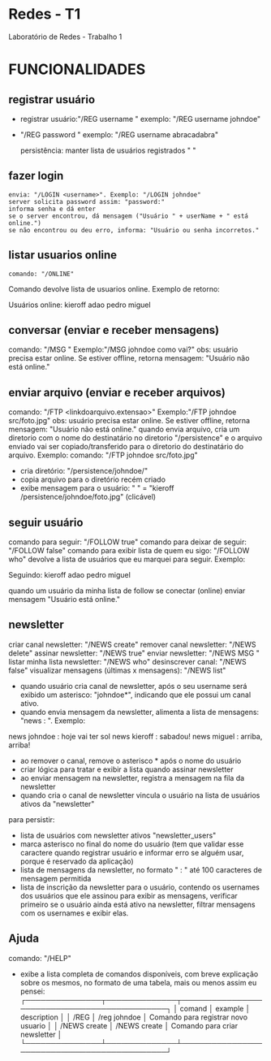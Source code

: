 # Redes - T1

Laboratório de Redes - Trabalho 1

# FUNCIONALIDADES

## registrar usuário

- registrar usuário:"/REG username <username>"
  exemplo: "/REG username johndoe"
- "/REG password <password>"
  exemplo: "/REG username abracadabra"

  persistência: 
  manter lista de usuários registrados "<username> <password>"

## fazer login

    envia: "/LOGIN <username>". Exemplo: "/LOGIN johndoe"
    server solicita password assim: "password:"
    informa senha e dá enter
    se o server encontrou, dá mensagem ("Usuário " + userName + " está online.")
    se não encontrou ou deu erro, informa: "Usuário ou senha incorretos."

## listar usuarios online

    comando: "/ONLINE"

Comando devolve lista de usuarios online.
Exemplo de retorno:

Usuários online:
kieroff
adao
pedro
miguel

## conversar (enviar e receber mensagens)

comando: "/MSG <username> <message>"
Exemplo:"/MSG johndoe como vai?"
obs: usuário precisa estar online. Se estiver offline, retorna mensagem: "Usuário <username> não está online."

## enviar arquivo (enviar e receber arquivos)

comando: "/FTP <username> <linkdoarquivo.extensao>"
Exemplo:"/FTP johndoe src/foto.jpg"
obs: usuário precisa estar online. Se estiver offline, retorna mensagem: "Usuário <username> não está online."
quando envia arquivo, cria um diretorio com o nome do destinatário no diretorio "/persistence" e o arquivo enviado vai ser copiado/transferido para o diretorio do destinatário do arquivo. Exemplo:
comando: "/FTP johndoe src/foto.jpg"

- cria diretório: "/persistence/johndoe/"
- copia arquivo para o diretório recém criado
- exibe mensagem para o usuário: "<username> <link>" = "kieroff /persistence/johndoe/foto.jpg" (clicável)

## seguir usuário

comando para seguir: "/FOLLOW <username> true"
comando para deixar de seguir: "/FOLLOW <username> false"
comando para exibir lista de quem eu sigo: "/FOLLOW who"
devolve a lista de usuários que eu marquei para seguir.
Exemplo:

Seguindo:
kieroff
adao
pedro
miguel

quando um usuário da minha lista de follow se conectar (online) enviar mensagem "Usuário <username> está online."

## newsletter

criar canal newsletter: "/NEWS create"
remover canal newsletter: "/NEWS delete"
assinar newsletter: "/NEWS <username> true"
enviar newsletter: "/NEWS MSG <message>"
listar minha lista newsletter: "/NEWS who"
desinscrever canal: "/NEWS <username> false"
visualizar mensagens (últimas x mensagens): "/NEWS list"

- quando usuário cria canal de newsletter, após o seu username será exibido um asterisco: "johndoe\*", indicando que ele possui um canal ativo.
- quando envia mensagem da newsletter, alimenta a lista de mensagens: "news <username> : <message>". Exemplo:

news johndoe : hoje vai ter sol
news kieroff : sabadou!
news miguel : arriba, arriba!

- ao remover o canal, remove o asterisco \* após o nome do usuário
- criar lógica para tratar e exibir a lista quando assinar newsletter
- ao enviar mensagem na newsletter, registra a mensagem na fila da newsletter 
- quando cria o canal de newsletter vincula o usuário na lista de usuários ativos da "newsletter"

para persistir:
- lista de usuários com newsletter ativos "newsletter_users"
- marca asterisco no final do nome do usuário (tem que validar esse caractere quando registrar usuário e informar erro se alguém usar, porque é reservado da aplicação)
- lista de mensagens da newsletter, no formato "<username> : <message>" até 100 caracteres de mensagem permitida
- lista de inscrição da newsletter para o usuário, contendo os usernames dos usuários que ele assinou
para exibir as mensagens, verificar primeiro se o usuário ainda está ativo na newsletter, filtrar mensagens com os usernames e exibir elas. 

## Ajuda 

comando: "/HELP"
- exibe a lista completa de comandos disponíveis, com breve explicação sobre os mesmos, no formato de uma tabela, mais ou menos assim eu pensei:
      ┌───────────────┬──────────────┬─────────────────────────────────────────────┐
      │ comand        │ example      │ description                                 │
      │ /REG          │ /reg johndoe │ Comando para registrar novo usuario         │
      │ /NEWS create  │ /NEWS create │ Comando para criar newsletter               │
      └───────────────┴──────────────┴─────────────────────────────────────────────┘

